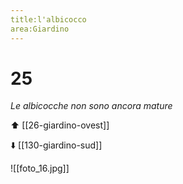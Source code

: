 ```yaml
---
title:l'albicocco
area:Giardino
---
```

# 25
_Le albicocche non sono ancora mature_

⬆️ [[26-giardino-ovest]]

⬇️ [[130-giardino-sud]]

![[foto_16.jpg]]